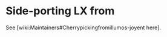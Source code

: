 Side-porting LX from 
=====================

See \[wiki:Maintainers\#Cherrypickingfromillumos-joyent here\].
